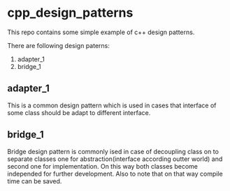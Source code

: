 # cpp_design_patterns
This repo contains some simple example of c++ design patterns.

There are following design paterns:
1. adapter_1
2. bridge_1

## adapter_1 
This is a common design pattern which is used in cases that interface of some class should be adapt to different interface.

## bridge_1 
Bridge design pattern  is commonly ised in case of decoupling class on to separate classes one for abstraction(interface according outter world) and second one for implementation. On this way both classes become independed for further development. Also to note that on that way compile time can be saved.